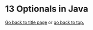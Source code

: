 # 13 Optionals in Java

[Go back to title page](./../../README.md) or [go back to top.](#13-optionals-in-java)
